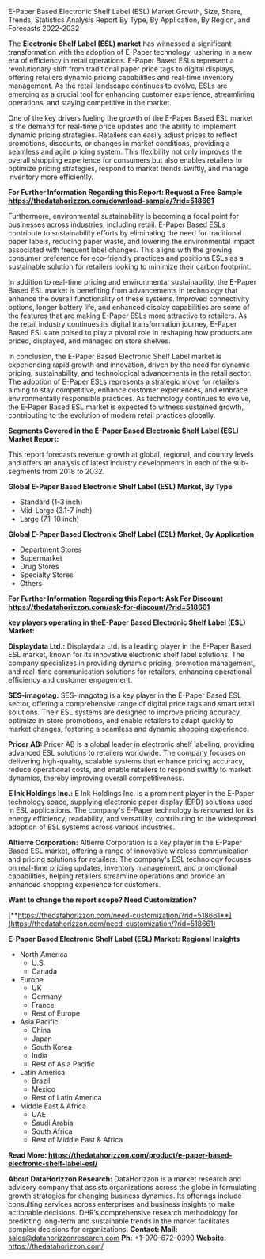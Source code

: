 ﻿E-Paper Based Electronic Shelf Label (ESL) Market Growth, Size, Share, Trends, Statistics Analysis Report By Type, By Application, By Region, and Forecasts 2022-2032

The **Electronic Shelf Label (ESL) market** has witnessed a significant transformation with the adoption of E-Paper technology, ushering in a new era of efficiency in retail operations. E-Paper Based ESLs represent a revolutionary shift from traditional paper price tags to digital displays, offering retailers dynamic pricing capabilities and real-time inventory management. As the retail landscape continues to evolve, ESLs are emerging as a crucial tool for enhancing customer experience, streamlining operations, and staying competitive in the market.

One of the key drivers fueling the growth of the E-Paper Based ESL market is the demand for real-time price updates and the ability to implement dynamic pricing strategies. Retailers can easily adjust prices to reflect promotions, discounts, or changes in market conditions, providing a seamless and agile pricing system. This flexibility not only improves the overall shopping experience for consumers but also enables retailers to optimize pricing strategies, respond to market trends swiftly, and manage inventory more efficiently.

**For Further Information Regarding this Report: Request a Free Sample <https://thedatahorizzon.com/download-sample/?rid=518661>** 

Furthermore, environmental sustainability is becoming a focal point for businesses across industries, including retail. E-Paper Based ESLs contribute to sustainability efforts by eliminating the need for traditional paper labels, reducing paper waste, and lowering the environmental impact associated with frequent label changes. This aligns with the growing consumer preference for eco-friendly practices and positions ESLs as a sustainable solution for retailers looking to minimize their carbon footprint.

In addition to real-time pricing and environmental sustainability, the E-Paper Based ESL market is benefiting from advancements in technology that enhance the overall functionality of these systems. Improved connectivity options, longer battery life, and enhanced display capabilities are some of the features that are making E-Paper ESLs more attractive to retailers. As the retail industry continues its digital transformation journey, E-Paper Based ESLs are poised to play a pivotal role in reshaping how products are priced, displayed, and managed on store shelves.

In conclusion, the E-Paper Based Electronic Shelf Label market is experiencing rapid growth and innovation, driven by the need for dynamic pricing, sustainability, and technological advancements in the retail sector. The adoption of E-Paper ESLs represents a strategic move for retailers aiming to stay competitive, enhance customer experiences, and embrace environmentally responsible practices. As technology continues to evolve, the E-Paper Based ESL market is expected to witness sustained growth, contributing to the evolution of modern retail practices globally.

**Segments Covered in the E-Paper Based Electronic Shelf Label (ESL) Market Report:**

This report forecasts revenue growth at global, regional, and country levels and offers an analysis of latest industry developments in each of the sub-segments from 2018 to 2032.

**Global E-Paper Based Electronic Shelf Label (ESL) Market, By Type**

- Standard (1-3 inch)
- Mid-Large (3.1-7 inch)
- Large (7.1-10 inch)

**Global E-Paper Based Electronic Shelf Label (ESL) Market, By Application**

- Department Stores
- Supermarket
- Drug Stores
- Specialty Stores
- Others

**For Further Information Regarding this Report: Ask For Discount <https://thedatahorizzon.com/ask-for-discount/?rid=518661>** 

**key players operating in theE-Paper Based Electronic Shelf Label (ESL) Market:** 

**Displaydata Ltd.:** Displaydata Ltd. is a leading player in the E-Paper Based ESL market, known for its innovative electronic shelf label solutions. The company specializes in providing dynamic pricing, promotion management, and real-time communication solutions for retailers, enhancing operational efficiency and customer engagement.

**SES-imagotag:** SES-imagotag is a key player in the E-Paper Based ESL sector, offering a comprehensive range of digital price tags and smart retail solutions. Their ESL systems are designed to improve pricing accuracy, optimize in-store promotions, and enable retailers to adapt quickly to market changes, fostering a seamless and dynamic shopping experience.

**Pricer AB:** Pricer AB is a global leader in electronic shelf labeling, providing advanced ESL solutions to retailers worldwide. The company focuses on delivering high-quality, scalable systems that enhance pricing accuracy, reduce operational costs, and enable retailers to respond swiftly to market dynamics, thereby improving overall competitiveness.

**E Ink Holdings Inc.:** E Ink Holdings Inc. is a prominent player in the E-Paper technology space, supplying electronic paper display (EPD) solutions used in ESL applications. The company's E-Paper technology is renowned for its energy efficiency, readability, and versatility, contributing to the widespread adoption of ESL systems across various industries.

**Altierre Corporation:** Altierre Corporation is a key player in the E-Paper Based ESL market, offering a range of innovative wireless communication and pricing solutions for retailers. The company's ESL technology focuses on real-time pricing updates, inventory management, and promotional capabilities, helping retailers streamline operations and provide an enhanced shopping experience for customers.

**Want to change the report scope? Need Customization?**

[**https://thedatahorizzon.com/need-customization/?rid=518661**](https://thedatahorizzon.com/need-customization/?rid=518661) 

**E-Paper Based Electronic Shelf Label (ESL) Market: Regional Insights**

- North America
  - U.S.
  - Canada
- Europe
  - UK
  - Germany
  - France
  - Rest of Europe
- Asia Pacific
  - China
  - Japan
  - South Korea
  - India
  - Rest of Asia Pacific
- Latin America
  - Brazil
  - Mexico
  - Rest of Latin America
- Middle East & Africa
  - UAE
  - Saudi Arabia
  - South Africa
  - Rest of Middle East & Africa

**Read More: <https://thedatahorizzon.com/product/e-paper-based-electronic-shelf-label-esl/>** 

**About DataHorizzon Research:**DataHorizzon is a market research and advisory company that assists organizations across the globe in formulating growth strategies for changing business dynamics. Its offerings include consulting services across enterprises and business insights to make actionable decisions. DHR’s comprehensive research methodology for predicting long-term and sustainable trends in the market facilitates complex decisions for organizations.**Contact:Mail:** <sales@datahorizzonresearch.com> **Ph:** +1–970–672–0390**Website:** <https://thedatahorizzon.com/> 
